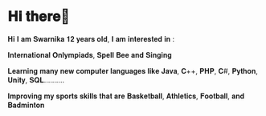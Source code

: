 # 𝐇𝐢 𝐭𝐡𝐞𝐫𝐞👋

𝐇𝐢 𝐈 𝐚𝐦 𝐒𝐰𝐚𝐫𝐧𝐢𝐤𝐚 𝟏𝟐 𝐲𝐞𝐚𝐫𝐬 𝐨𝐥𝐝, 𝐈 𝐚𝐦 𝐢𝐧𝐭𝐞𝐫𝐞𝐬𝐭𝐞𝐝 𝐢𝐧 :

𝐈𝐧𝐭𝐞𝐫𝐧𝐚𝐭𝐢𝐨𝐧𝐚𝐥 𝐎𝐧𝐥𝐲𝐦𝐩𝐢𝐚𝐝𝐬, 𝐒𝐩𝐞𝐥𝐥 𝐁𝐞𝐞 𝐚𝐧𝐝 𝐒𝐢𝐧𝐠𝐢𝐧𝐠

𝐋𝐞𝐚𝐫𝐧𝐢𝐧𝐠 𝐦𝐚𝐧𝐲 𝐧𝐞𝐰 𝐜𝐨𝐦𝐩𝐮𝐭𝐞𝐫 𝐥𝐚𝐧𝐠𝐮𝐚𝐠𝐞𝐬 𝐥𝐢𝐤𝐞 𝐉𝐚𝐯𝐚, 𝐂++, 𝐏𝐇𝐏, 𝐂#, 𝐏𝐲𝐭𝐡𝐨𝐧, 𝐔𝐧𝐢𝐭𝐲, 𝐒𝐐𝐋..........

𝐈𝐦𝐩𝐫𝐨𝐯𝐢𝐧𝐠 𝐦𝐲 𝐬𝐩𝐨𝐫𝐭𝐬 𝐬𝐤𝐢𝐥𝐥𝐬 𝐭𝐡𝐚𝐭 𝐚𝐫𝐞 𝐁𝐚𝐬𝐤𝐞𝐭𝐛𝐚𝐥𝐥, 𝐀𝐭𝐡𝐥𝐞𝐭𝐢𝐜𝐬, 𝐅𝐨𝐨𝐭𝐛𝐚𝐥𝐥, 𝐚𝐧𝐝 𝐁𝐚𝐝𝐦𝐢𝐧𝐭𝐨𝐧
